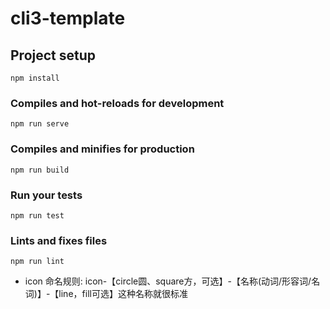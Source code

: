 # cli3-template

## Project setup
```
npm install
```

### Compiles and hot-reloads for development
```
npm run serve
```

### Compiles and minifies for production
```
npm run build
```

### Run your tests
```
npm run test
```

### Lints and fixes files
```
npm run lint
```

* icon
命名规则: icon-【circle圆、square方，可选】-【名称(动词/形容词/名词)】-【line，fill可选】这种名称就很标准
